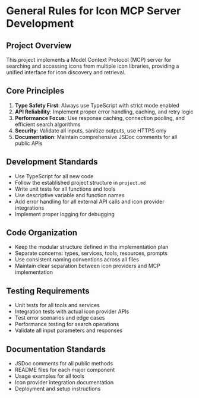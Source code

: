 # General Rules for Icon MCP Server Development

## Project Overview

This project implements a Model Context Protocol (MCP) server for searching and accessing icons from multiple icon libraries, providing a unified interface for icon discovery and retrieval.

## Core Principles

1. **Type Safety First**: Always use TypeScript with strict mode enabled
2. **API Reliability**: Implement proper error handling, caching, and retry logic
3. **Performance Focus**: Use response caching, connection pooling, and efficient search algorithms
4. **Security**: Validate all inputs, sanitize outputs, use HTTPS only
5. **Documentation**: Maintain comprehensive JSDoc comments for all public APIs

## Development Standards

- Use TypeScript for all new code
- Follow the established project structure in `project.md`
- Write unit tests for all functions and tools
- Use descriptive variable and function names
- Add error handling for all external API calls and icon provider integrations
- Implement proper logging for debugging

## Code Organization

- Keep the modular structure defined in the implementation plan
- Separate concerns: types, services, tools, resources, prompts
- Use consistent naming conventions across all files
- Maintain clear separation between icon providers and MCP implementation

## Testing Requirements

- Unit tests for all tools and services
- Integration tests with actual icon provider APIs
- Test error scenarios and edge cases
- Performance testing for search operations
- Validate all input parameters and responses

## Documentation Standards

- JSDoc comments for all public methods
- README files for each major component
- Usage examples for all tools
- Icon provider integration documentation
- Deployment and setup instructions
